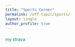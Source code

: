 ```yaml
---
title: "Sports Corner"
permalink: /off-topic/sports/
layout: single
author_profile: true
---
```


<div class="strava-link">
  <a href="https://www.strava.com/athletes/jyanqa" target="_blank">my strava</a>
</div>

<style>
.strava-link {
  margin: 20px 0;
}

.strava-link a {
  color: #008080;
  text-decoration: none;
}

.strava-link a:hover {
  color: #006666;
  text-decoration: underline;
}
</style> 